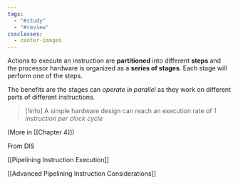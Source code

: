 ```yaml
---
tags:
  - "#study"
  - "#review"
cssclasses:
  - center-images
---
```

Actions to execute an instruction are **partitioned** into different **steps** and the processor hardware is organized as a **series of stages**. Each stage will perform one of the steps.

The benefits are the stages can *operate in parallel* as they work on different parts of different instructions. 


> [!info]
> A simple hardware design can reach an execution rate of *1 instruction per clock cycle*

 (More in [[Chapter 4]])

From DIS

[[Pipelining Instruction Execution]]

[[Advanced Pipelining Instruction Considerations]]
